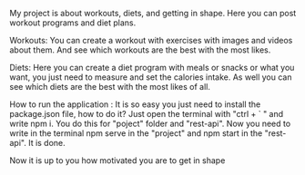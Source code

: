 My project is about workouts, diets, and getting in shape. Here you can post workout programs and diet plans.
 
Workouts: 
	You can create a workout with exercises with images and videos about them. 
	And see which workouts are the best with the most likes.

Diets: 
	Here you can create a diet program with meals or snacks or what you want, you just need to measure and set the calories intake. 
	As well you can see which diets are the best with the most likes of all.

How to run the application :
	It is so easy you just need to install the package.json file, how to do it? Just open the terminal with "ctrl + ` " and write npm i. You do this for "poject" folder and "rest-api". Now you need to write in the terminal npm serve in the "project" and npm start in the "rest-api". It is done.

Now it is up to you how motivated you are to get in shape
